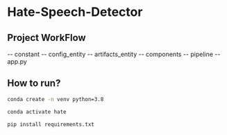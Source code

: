 # Hate-Speech-Detector

## Project WorkFlow 

-- constant
-- config_entity
-- artifacts_entity
-- components
-- pipeline
-- app.py





## How to run?

```bash
conda create -n venv python=3.8 
```

```bash
conda activate hate 
```

```bash
pip install requirements.txt
```


